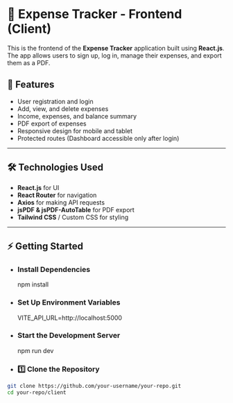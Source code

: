 # 🚀 Expense Tracker - Frontend (Client)

This is the frontend of the **Expense Tracker** application built using **React.js**. The app allows users to sign up, log in, manage their expenses, and export them as a PDF.

## 📌 Features
- User registration and login
- Add, view, and delete expenses
- Income, expenses, and balance summary
- PDF export of expenses
- Responsive design for mobile and tablet
- Protected routes (Dashboard accessible only after login)

---

## 🛠️ Technologies Used
- **React.js** for UI
- **React Router** for navigation
- **Axios** for making API requests
- **jsPDF & jsPDF-AutoTable** for PDF export
- **Tailwind CSS** / Custom CSS for styling

---

## ⚡ Getting Started

- ### Install Dependencies
    npm install

- ### Set Up Environment Variables
    VITE_API_URL=http://localhost:5000

- ### Start the Development Server
    npm run dev

- ### 1️⃣ Clone the Repository

```bash
git clone https://github.com/your-username/your-repo.git
cd your-repo/client
